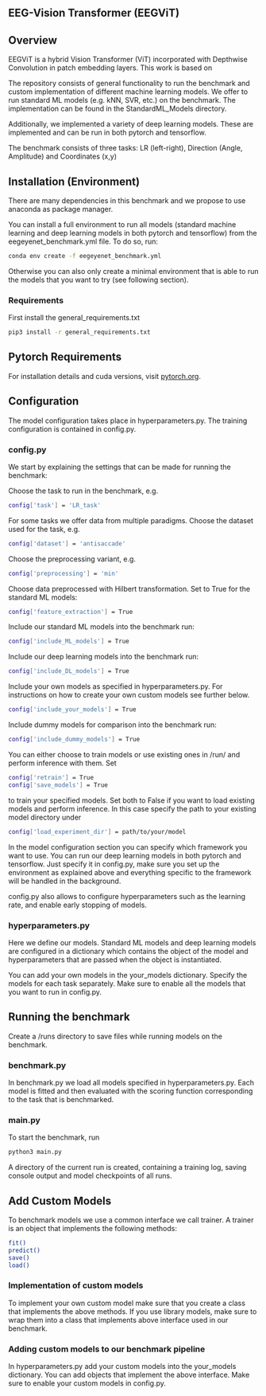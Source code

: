 ## EEG-Vision Transformer (EEGViT)

## Overview
EEGViT is a hybrid Vision Transformer (ViT) incorporated with Depthwise Convolution in patch embedding layers. This work is based on 



The repository consists of general functionality to run the benchmark and custom implementation of different machine learning models. We offer to run standard ML models (e.g. kNN, SVR, etc.) on the benchmark. The implementation can be found in the StandardML_Models directory.

Additionally, we implemented a variety of deep learning models. These are implemented and can be run in both pytorch and tensorflow.

The benchmark consists of three tasks: 
LR (left-right), Direction (Angle, Amplitude) and Coordinates (x,y)

## Installation (Environment)

There are many dependencies in this benchmark and we propose to use anaconda as package manager.

You can install a full environment to run all models (standard machine learning and deep learning models in both pytorch and tensorflow) from the eegeyenet_benchmark.yml file. To do so, run:

```bash
conda env create -f eegeyenet_benchmark.yml
```

Otherwise you can also only create a minimal environment that is able to run the models that you want to try (see following section).

### Requirements

First install the general_requirements.txt

```bash
pip3 install -r general_requirements.txt 
```

## Pytorch Requirements

For installation details and cuda versions, visit [pytorch.org](https://pytorch.org/get-started/locally/).

## Configuration

The model configuration takes place in hyperparameters.py. The training configuration is contained in config.py.

### config.py

We start by explaining the settings that can be made for running the benchmark:

Choose the task to run in the benchmark, e.g.

```bash
config['task'] = 'LR_task'
```

For some tasks we offer data from multiple paradigms. Choose the dataset used for the task, e.g.

```bash
config['dataset'] = 'antisaccade'
```

Choose the preprocessing variant, e.g.

```bash
config['preprocessing'] = 'min'
```

Choose data preprocessed with Hilbert transformation. Set to True for the standard ML models:

```bash
config['feature_extraction'] = True
```

Include our standard ML models into the benchmark run:

```bash
config['include_ML_models'] = True 
```

Include our deep learning models into the benchmark run:

```bash
config['include_DL_models'] = True
```

Include your own models as specified in hyperparameters.py. For instructions on how to create your own custom models see further below.

```bash
config['include_your_models'] = True
```

Include dummy models for comparison into the benchmark run:

```bash
config['include_dummy_models'] = True
```

You can either choose to train models or use existing ones in /run/ and perform inference with them. Set

```bash
config['retrain'] = True 
config['save_models'] = True 
```

to train your specified models. Set both to False if you want to load existing models and perform inference. 
In this case specify the path to your existing model directory under

```bash
config['load_experiment_dir'] = path/to/your/model 
```

In the model configuration section you can specify which framework you want to use. You can run our deep learning models in both pytorch and tensorflow. Just specify it in config.py, make sure you set up the environment as explained above and everything specific to the framework will be handled in the background.

config.py also allows to configure hyperparameters such as the learning rate, and enable early stopping of models.

### hyperparameters.py

Here we define our models. Standard ML models and deep learning models are configured in a dictionary which contains the object of the model and hyperparameters that are passed when the object is instantiated.

You can add your own models in the your_models dictionary. Specify the models for each task separately. Make sure to enable all the models that you want to run in config.py.

## Running the benchmark

Create a /runs directory to save files while running models on the benchmark.

### benchmark.py

In benchmark.py we load all models specified in hyperparameters.py. Each model is fitted and then evaluated with the scoring function corresponding to the task that is benchmarked.

### main.py

To start the benchmark, run

```bash
python3 main.py
```

A directory of the current run is created, containing a training log, saving console output and model checkpoints of all runs.

## Add Custom Models

To benchmark models we use a common interface we call trainer. A trainer is an object that implements the following methods:

```bash
fit() 
predict() 
save() 
load() 
```

### Implementation of custom models

To implement your own custom model make sure that you create a class that implements the above methods. If you use library models, make sure to wrap them into a class that implements above interface used in our benchmark.

### Adding custom models to our benchmark pipeline

In hyperparameters.py add your custom models into the your_models dictionary. You can add objects that implement the above interface. Make sure to enable your custom models in config.py.
